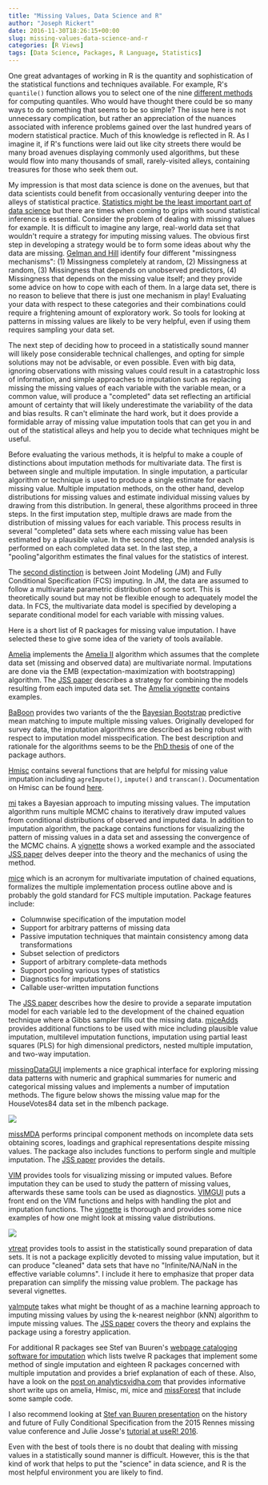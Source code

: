 ```yaml
---
title: "Missing Values, Data Science and R"
author: "Joseph Rickert"
date: 2016-11-30T18:26:15+00:00
slug: missing-values-data-science-and-r
categories: [R Views]
tags: [Data Science, Packages, R Language, Statistics]
---
```


One great advantages of working in R is the quantity and sophistication of the statistical functions and techniques available. For example, R's `quantile()` function allows you to select one of the nine [different methods](https://www.amherst.edu/media/view/129116/original/Sample+Quantiles.pdf) for computing quantiles. Who would have thought there could be so many ways to do something that seems to be so simple? The issue here is not unnecessary complication, but rather an appreciation of the nuances associated with inference problems gained over the last hundred years of modern statistical practice. Much of this knowledge is reflected in R. As I imagine it, if R's functions were laid out like city streets there would be many broad avenues displaying commonly used algorithms, but these would flow into many thousands of small, rarely-visited alleys, containing treasures for those who seek them out.

My impression is that most data science is done on the avenues, but that data scientists could benefit from occasionally venturing deeper into the alleys of statistical practice. [Statistics might be the least important part of data science](http://andrewgelman.com/2013/11/14/statistics-least-important-part-data-science/) but there are times when coming to grips with sound statistical inference is essential. Consider the problem of dealing with missing values for example. It is difficult to imagine any large, real-world data set that wouldn't require a strategy for imputing missing values. The obvious first step in developing a strategy would be to form some ideas about why the data are missing. [Gelman and Hill](http://www.stat.columbia.edu/~gelman/arm/missing.pdf) identify four different "missingness mechanisms": (1) Missingness completely at random, (2) Missingness at random, (3) Missingness that depends on unobserved predictors, (4) Missingness that depends on the missing value itself; and they provide some advice on how to cope with each of them. In a large data set, there is no reason to believe that there is just one mechanism in play! Evaluating your data with respect to these categories and their combinations could require a frightening amount of exploratory work. So tools for looking at patterns in missing values are likely to be very helpful, even if using them requires sampling your data set.

The next step of deciding how to proceed in a statistically sound manner will likely pose considerable technical challenges, and opting for simple solutions may not be advisable, or even possible. Even with big data, ignoring observations with missing values could result in a catastrophic loss of information, and simple approaches to imputation such as replacing missing the missing values of each variable with the variable mean, or a common value, will produce a "completed" data set reflecting an artificial amount of certainty that will likely underestimate the variability of the data and bias results. R can't eliminate the hard work, but it does provide a formidable array of missing value imputation tools that can get you in and out of the statistical alleys and help you to decide what techniques might be useful.

Before evaluating the various methods, it is helpful to make a couple of distinctions about imputation methods for multivariate data. The first is between single and multiple imputation. In single imputation, a particular algorithm or technique is used to produce a single estimate for each missing value. Multiple imputation methods, on the other hand, develop distributions for missing values and estimate individual missing values by drawing from this distribution. In general, these algorithms proceed in three steps. In the first imputation step, multiple draws are made from the distribution of missing values for each variable. This process results in several "completed" data sets where each missing value has been estimated by a plausible value. In the second step, the intended analysis is performed on each completed data set. In the last step, a "pooling"algorithm estimates the final values for the statistics of interest.

The [second distinction](http://smm.sagepub.com/content/16/3/219.abstract) is between Joint Modeling (JM) and Fully Conditional Specification (FCS) imputing. In JM, the data are assumed to follow a multivariate parametric distribution of some sort. This is theoretically sound but may not be flexible enough to adequately model the data. In FCS, the multivariate data model is specified by developing a separate conditional model for each variable with missing values.

Here is a short list of R packages for missing value imputation. I have selected these to give some idea of the variety of tools available.

[Amelia](https://mran.revolutionanalytics.com/package/Amelia/) implements the [Amelia II](http://gking.harvard.edu/amelia) algorithm which assumes that the complete data set (missing and observed data) are multivariate normal. Imputations are done via the EMB (expectation-maximization with bootstrapping) algorithm. The [JSS paper](https://www.jstatsoft.org/article/view/v045i07) describes a strategy for combining the models resulting from each imputed data set. The [Amelia vignette](https://mran.revolutionanalytics.com/web/packages/Amelia/vignettes/amelia.pdf) contains examples.

[BaBoon](https://mran.revolutionanalytics.com/package/BaBooN/) provides two variants of the the [Bayesian Bootstrap](https://projecteuclid.org/euclid.aos/1176345338) predictive mean matching to impute multiple missing values. Originally developed for survey data, the imputation algorithms are described as being robust with respect to imputation model misspecification. The best description and rationale for the algorithms seems to be the [PhD thesis](https://opus4.kobv.de/opus4-bamberg/frontdoor/deliver/index/docId/200/file/thesiskollermeinfelderaop.pdf) of one of the package authors.

[Hmisc](https://mran.revolutionanalytics.com/package/Hmisc/) contains several functions that are helpful for missing value imputation including `agreImpute()`, `impute()` and `transcan()`. Documentation on Hmisc can be found [here](http://biostat.mc.vanderbilt.edu/wiki/Main/Hmisc).

[mi](https://mran.revolutionanalytics.com/package/mi/) takes a Bayesian approach to imputing missing values. The imputation algorithm runs multiple MCMC chains to iteratively draw imputed values from conditional distributions of observed and imputed data. In addition to imputation algorithm, the package contains functions for visualizing the pattern of missing values in a data set and assessing the convergence of the MCMC chains. A [vignette](https://mran.revolutionanalytics.com/web/packages/mi/vignettes/mi_vignette.pdf) shows a worked example and the associated [JSS paper](https://www.jstatsoft.org/article/view/v045i02) delves deeper into the theory and the mechanics of using the method.

[mice](https://mran.revolutionanalytics.com/package/mice/) which is an acronym for multivariate imputation of chained equations, formalizes the multiple implementation process outline above and is probably the gold standard for FCS multiple imputation. Package features include:

- Columnwise specification of the imputation model
- Support for arbitrary patterns of missing data
- Passive imputation techniques that maintain consistency among data transformations
- Subset selection of predictors
- Support of arbitrary complete-data methods
- Support pooling various types of statistics
- Diagnostics for imputations
- Callable user-written imputation functions

The [JSS paper](https://www.jstatsoft.org/article/view/v045i03) describes how the desire to provide a separate imputation model for each variable led to the development of the chained equation technique where a Gibbs sampler fills out the missing data. [miceAdds](https://mran.revolutionanalytics.com/package/miceadds/) provides additional functions to be used with mice including plausible value imputation, multilevel imputation functions, imputation using partial least squares (PLS) for high dimensional predictors, nested multiple imputation, and two-way imputation.

[missingDataGUI](https://mran.revolutionanalytics.com/package/MissingDataGUI/) implements a nice graphical interface for exploring missing data patterns with numeric and graphical summaries for numeric and categorical missing values and implements a number of imputation methods. The figure below shows the missing value map for the HouseVotes84 data set in the mlbench package.

![](https://www.rstudio.com/wp-content/uploads/2016/11/missing_values1.png)

[missMDA](https://mran.revolutionanalytics.com/package/missMDA/) performs principal component methods on incomplete data sets obtaining scores, loadings and graphical representations despite missing values. The package also includes functions to perform single and multiple imputation. The [JSS paper](https://www.jstatsoft.org/article/view/v070i01) provides the details.

[VIM](https://mran.revolutionanalytics.com/package/VIM/) provides tools for visualizing missing or imputed values. Before imputation they can be used to study the pattern of missing values, afterwards these same tools can be used as diagnostics. [VIMGUI](https://mran.revolutionanalytics.com/package/VIMGUI/) puts a front end on the VIM functions and helps with handling the plot and imputation functions. The [vignette](https://mran.revolutionanalytics.com/web/packages/VIMGUI/vignettes/VIM-Imputation.pdf) is thorough and provides some nice examples of how one might look at missing value distributions.

![](https://www.rstudio.com/wp-content/uploads/2016/11/missing_values2.png)

[vtreat](https://mran.revolutionanalytics.com/package/vtreat/) provides tools to assist in the statistically sound preparation of data sets. It is not a package explicitly devoted to missing value imputation, but it can produce "cleaned" data sets that have no "Infinite/NA/NaN in the effective variable columns". I include it here to emphasize that proper data preparation can simplify the missing value problem. The package has several vignettes.

[yaImpute](https://mran.revolutionanalytics.com/package/yaImpute/) takes what might be thought of as a machine learning approach to imputing missing values by using the k-nearest neighbor (kNN) algorithm to impute missing values. The [JSS paper](https://www.jstatsoft.org/article/view/v023i10) covers the theory and explains the package using a forestry application.

For additional R packages see Stef van Buuren's [webpage cataloging software for imputation](http://stefvanbuuren.nl/mi/software.html) which lists twelve R packages that implement some method of single imputation and eighteen R packages concerned with multiple imputation and provides a brief explanation of each of these. Also, have a look on the [post on analyticsvidha.com](https://www.analyticsvidhya.com/blog/2016/03/tutorial-powerful-packages-imputing-missing-values/) that provides informative short write ups on amelia, Hmisc, mi, mice and [missForest](https://mran.revolutionanalytics.com/package/missForest/) that include some sample code.

I also recommend looking at [Stef van Buuren presentation](http://missdata2015.agrocampus-ouest.fr/infoglueDeliverLive/digitalAssets/79082_Rennes_2015_-_Stef_van_Buuren.pdf) on the history and future of Fully Conditional Specification from the 2015 Rennes missing value conference and Julie Josse's [tutorial at useR! 2016](http://juliejosse.com/?p=96).

Even with the best of tools there is no doubt that dealing with missing values in a statistically sound manner is difficult. However, this is the that kind of work that helps to put the "science" in data science, and R is the most helpful environment you are likely to find.
